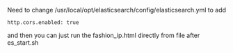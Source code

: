 Need to change /usr/local/opt/elasticsearch/config/elasticsearch.yml to add

`http.cors.enabled: true`

and then you can just run the fashion_ip.html directly from file after es_start.sh
